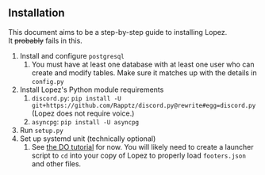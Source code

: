 Installation
---
This document aims to be a step-by-step guide to installing Lopez.  
It ~~probably~~ fails in this.

1. Install and configure `postgresql`
    1. You must have at least one database with at least one user who can create and modify tables. Make sure it matches up with the details in `config.py`
2. Install Lopez's Python module requirements
    1. `discord.py`: `pip install -U git+https://github.com/Rapptz/discord.py@rewrite#egg=discord.py` (Lopez does not require voice.)
    2. `asyncpg`: `pip install -U asyncpg`
2. Run `setup.py`
3. Set up systemd unit (technically optional)
   1. See [the DO tutorial](https://www.digitalocean.com/community/tutorials/how-to-use-systemctl-to-manage-systemd-services-and-units) for now. You will likely need to create a launcher script to `cd` into your copy of Lopez to properly load `footers.json` and other files.
